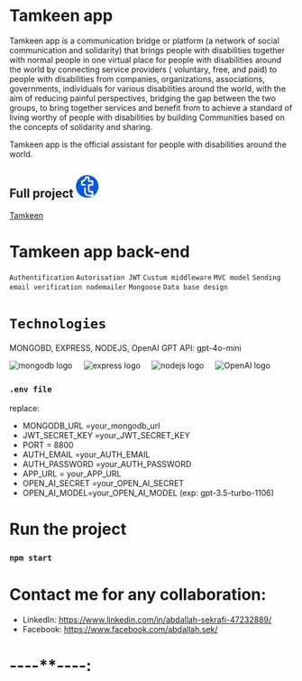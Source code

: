 # Tamkeen app

Tamkeen app is a communication bridge or platform (a network of social communication and solidarity) that brings people with disabilities together with normal people in one virtual place for people with disabilities around the world by connecting service providers ( voluntary, free, and paid) to people with disabilities from companies, organizations, associations, governments, individuals for various disabilities around the world, with the aim of reducing painful perspectives, bridging the gap between the two groups, to bring together services and benefit from to achieve a standard of living worthy of people with disabilities by building Communities based on the concepts of solidarity and sharing.

Tamkeen app is the official assistant for people with disabilities around the world.

## Full project <img src="https://github.com/abdallahsekrafi/Tamkeen_font-end/blob/main/public/tamkeen.png" width="40">

[Tamkeen](https://github.com/abdallahsekrafi/tamkeen)

# Tamkeen app back-end

`Authentification`
`Autorisation JWT`
`Custum middleware`
`MVC model`
`Sending email verification nodemailer`
`Mongoose`
`Data base design`

# `Technologies`

MONGOBD, EXPRESS, NODEJS, OpenAI GPT API: gpt-4o-mini

<div align="left">
  <img src="https://skillicons.dev/icons?i=mongodb" height="40" alt="mongodb logo"  />
  <img width="12" />
  <img src="https://skillicons.dev/icons?i=express" height="40" alt="express logo"  />
  <img width="12" />
  <img src="https://cdn.simpleicons.org/nodedotjs/339933" height="40" alt="nodejs logo"  />
  <img width="12" />
  <img src="https://cdn.brandfetch.io/idR3duQxYl/w/400/h/400/theme/dark/icon.jpeg?c=1bx1739801986996id64Mup7ac8mPKj_g1&t=1718351869876" height="40"  alt="OpenAI logo"  />
</div>

### `.env file `

replace:

- MONGODB_URL =your_mongodb_url
- JWT_SECRET_KEY =your_JWT_SECRET_KEY
- PORT = 8800
- AUTH_EMAIL =your_AUTH_EMAIL
- AUTH_PASSWORD =your_AUTH_PASSWORD
- APP_URL = your_APP_URL
- OPEN_AI_SECRET =your_OPEN_AI_SECRET
- OPEN_AI_MODEL=your_OPEN_AI_MODEL (exp: gpt-3.5-turbo-1106)

# Run the project

### `npm start`

# Contact me for any collaboration:

- LinkedIn: https://www.linkedin.com/in/abdallah-sekrafi-47232889/
- Facebook: https://www.facebook.com/abdallah.sek/

# ----\*\*----:
